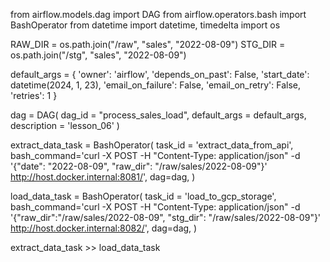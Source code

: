 from airflow.models.dag import DAG
from airflow.operators.bash import BashOperator
from datetime import datetime, timedelta
import os

RAW_DIR = os.path.join("/raw", "sales", "2022-08-09")
STG_DIR = os.path.join("/stg", "sales", "2022-08-09")

default_args = {
    'owner': 'airflow',
    'depends_on_past': False,
    'start_date': datetime(2024, 1, 23),
    'email_on_failure': False,
    'email_on_retry': False,
    'retries': 1
}

dag = DAG(
    dag_id = "process_sales_load",
    default_args = default_args,
    description = 'lesson_06'
)

extract_data_task = BashOperator(
    task_id = 'extract_data_from_api',
    bash_command='curl -X POST -H "Content-Type: application/json" -d \'{"date": "2022-08-09", "raw_dir": "/raw/sales/2022-08-09"}\' http://host.docker.internal:8081/',
    dag=dag,
)


load_data_task = BashOperator(
    task_id = 'load_to_gcp_storage',
    bash_command='curl -X POST -H "Content-Type: application/json" -d \'{"raw_dir":"/raw/sales/2022-08-09", "stg_dir": "/raw/sales/2022-08-09"}\' http://host.docker.internal:8082/',
    dag=dag,
)

extract_data_task >> load_data_task
